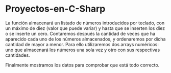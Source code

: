 # Proyectos-en-C-Sharp

La función almacenará un listado de números introducidos por teclado, con un máximo de diez (valor que puede variar) y hasta que se inserten los diez o se inserte un cero. Contaremos después la cantidad de veces que ha aparecido cada uno de los números almacenados, y ordenaremos por dicha cantidad de mayor a menor. Para ello utilizaremos dos arrays numéricos: uno que almacenará los números una sola vez y otro con sus respectivas cantidades.

Finalmente mostramos los datos para comprobar que está todo correcto.
